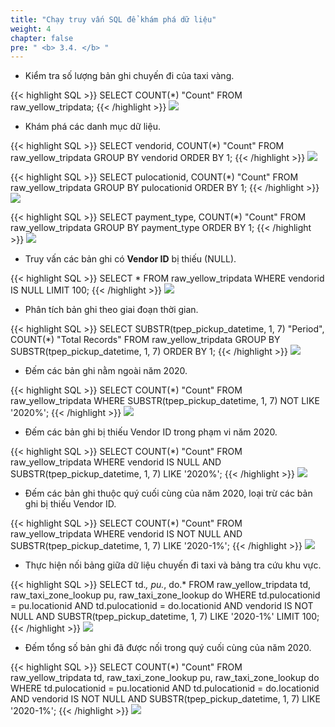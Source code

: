 ```yaml
---
title: "Chạy truy vấn SQL để khám phá dữ liệu"
weight: 4
chapter: false
pre: " <b> 3.4. </b> "
---
```


- Kiểm tra số lượng bản ghi chuyến đi của taxi vàng.

{{< highlight SQL >}}
SELECT COUNT(*) "Count" FROM raw_yellow_tripdata;
{{< /highlight >}}
![](/images/3.exploring/14.png)

- Khám phá các danh mục dữ liệu.

{{< highlight SQL >}}
SELECT vendorid, COUNT(*) "Count"
FROM  raw_yellow_tripdata
GROUP BY vendorid
ORDER BY 1;
{{< /highlight >}}
![](/images/3.exploring/15.png)

{{< highlight SQL >}}
SELECT pulocationid, COUNT(*) "Count"
FROM   raw_yellow_tripdata
GROUP BY pulocationid
ORDER BY 1;
{{< /highlight >}}
![](/images/3.exploring/16.png)

{{< highlight SQL >}}
SELECT payment_type, COUNT(*) "Count"
FROM   raw_yellow_tripdata
GROUP BY payment_type
ORDER BY 1;
{{< /highlight >}}
![](/images/3.exploring/17.png)

- Truy vấn các bản ghi có **Vendor ID** bị thiếu (NULL).

{{< highlight SQL >}}
SELECT * 
FROM   raw_yellow_tripdata
WHERE  vendorid IS NULL
LIMIT 100;
{{< /highlight >}}
![](/images/3.exploring/18.png)

- Phân tích bản ghi theo giai đoạn thời gian.

{{< highlight SQL >}}
SELECT SUBSTR(tpep_pickup_datetime, 1, 7) "Period", COUNT(*) "Total Records"
FROM   raw_yellow_tripdata
GROUP BY SUBSTR(tpep_pickup_datetime, 1, 7) 
ORDER BY 1;
{{< /highlight >}}
![](/images/3.exploring/19.png)

- Đếm các bản ghi nằm ngoài năm 2020.

{{< highlight SQL >}}
SELECT COUNT(*) "Count"
FROM   raw_yellow_tripdata 
WHERE  SUBSTR(tpep_pickup_datetime, 1, 7) NOT LIKE '2020%';
{{< /highlight >}}
![](/images/3.exploring/20.png)

- Đếm các bản ghi bị thiếu Vendor ID trong phạm vi năm 2020.

{{< highlight SQL >}}
SELECT COUNT(*) "Count"
FROM   raw_yellow_tripdata
WHERE  vendorid IS NULL
AND    SUBSTR(tpep_pickup_datetime, 1, 7) LIKE '2020%';
{{< /highlight >}}
![](/images/3.exploring/21.png)

- Đếm các bản ghi thuộc quý cuối cùng của năm 2020, loại trừ các bản ghi bị thiếu Vendor ID.

{{< highlight SQL >}}
SELECT COUNT(*) "Count"
FROM   raw_yellow_tripdata
WHERE  vendorid IS NOT NULL
AND    SUBSTR(tpep_pickup_datetime, 1, 7) LIKE '2020-1%';
{{< /highlight >}}
![](/images/3.exploring/22.png)

- Thực hiện nối bảng giữa dữ liệu chuyến đi taxi và bảng tra cứu khu vực.

{{< highlight SQL >}}
SELECT td.*, pu.*, do.*
FROM   raw_yellow_tripdata td, 
       raw_taxi_zone_lookup pu, 
       raw_taxi_zone_lookup do 
WHERE  td.pulocationid = pu.locationid AND
       td.pulocationid = do.locationid AND
       vendorid IS NOT NULL AND
       SUBSTR(tpep_pickup_datetime, 1, 7) LIKE '2020-1%'
LIMIT 100;
{{< /highlight >}}
![](/images/3.exploring/23.png)

- Đếm tổng số bản ghi đã được nối trong quý cuối cùng của năm 2020.

{{< highlight SQL >}}
SELECT COUNT(*) "Count"
FROM   raw_yellow_tripdata td, 
       raw_taxi_zone_lookup pu, 
       raw_taxi_zone_lookup do 
WHERE  td.pulocationid = pu.locationid AND
       td.pulocationid = do.locationid AND
       vendorid IS NOT NULL AND
       SUBSTR(tpep_pickup_datetime, 1, 7) LIKE '2020-1%';
{{< /highlight >}}
![](/images/3.exploring/24.png)
